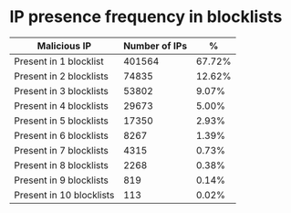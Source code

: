 # IP presence frequency in blocklists
| Malicious IP | Number of IPs | % |
|----|----|----|
| Present in 1 blocklist | 401564 | 67.72% |
| Present in 2 blocklists | 74835 | 12.62% |
| Present in 3 blocklists | 53802 | 9.07% |
| Present in 4 blocklists | 29673 | 5.00% |
| Present in 5 blocklists | 17350 | 2.93% |
| Present in 6 blocklists | 8267 | 1.39% |
| Present in 7 blocklists | 4315 | 0.73% |
| Present in 8 blocklists | 2268 | 0.38% |
| Present in 9 blocklists | 819 | 0.14% |
| Present in 10 blocklists | 113 | 0.02% |

